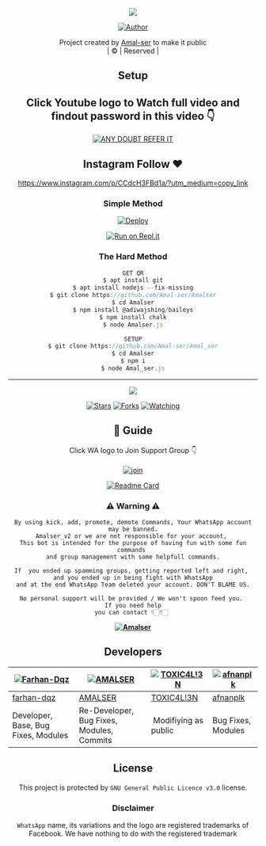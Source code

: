 <div align="center">

 </a>
</p>
<div align="center">
  <p align="center">
<img src=https://i.imgur.com/w89FHm7.jpeg>
</p>
  <p align="center">
<a href="https://github.com/Amal-ser"><img title="Author" src="https://img.shields.io/badge/Author-Amal-ser/Amalser?color=blue&style=for-the-badge&logo=whatsapp"></a>
</p>
</div>
<p align="center">
Project created by <a href="https://github.com/Amal-ser">Amal-ser</a> to make it public
    <br>
       | © |
        Reserved |
    <br> 
</p>

## Setup
<div align="center"> 


## Click Youtube logo to Watch full video and findout password in this video 👇

 [![ANY DOUBT REFER IT](https://www.linkpicture.com/q/YouTube-Logo-700x394.png)](https://youtu.be/Tb1B-rS52uo)


## Instagram  Follow ❤️

https://www.instagram.com/p/CCdcH3FBd1a/?utm_medium=copy_link


  ### Simple Method
  
[![Deploy](https://www.herokucdn.com/deploy/button.svg)](https://heroku.com/deploy?template=https://github.com/Ziyankp/Bixby-mowl.git)



  
[![Run on Repl.it](https://repl.it/badge/github/quiec/whatsAlfa)](https://replit.com/@ziyankp/Bixby-mowl)
  
### The Hard Method
```js
GET QR
$ apt install git
$ apt install nodejs --fix-missing
$ git clone https://github.com/Amal-ser/Amalser
$ cd Amalser
$ npm install @adiwajshing/baileys
$ npm install chalk
$ node Amalser.js
```
      
```js
SETUP
$ git clone https://github.com/Amal-ser/Amal_ser
$ cd Amalser
$ npm i
$ node Amal_ser.js
```

----

  <p align="center">
  <a href="httsp://github.com/Amal-ser/Amalser">
    
<a href="https://github.com/Amal-ser/followers">
<img src="https://img.shields.io/github/repo-size/Amal-ser/Amalser?color=green&label=Repo%20total%20size&style=plastic">
<p align="center">
<a href="https://github.com/Amal-ser/followers"
<img title="Followers" src="https://img.shields.io/github/followers/Amal-ser?color=blue&style=flat-square"></a>
<a href="https://github.com/Amal-ser/Amalser/stargazers/"><img title="Stars" src="https://img.shields.io/github/stars/Amal-ser/Amalser?color=blue&style=flat-square"></a>
<a href="https://github.com/Amal-ser/Amalser/network/members"><img title="Forks" src="https://img.shields.io/github/forks/Amal-ser/Amalser?color=blue&style=flat-square"></a>
<a href="https://github.com/Amal-ser/Amalser/watchers"><img title="Watching" src="https://img.shields.io/github/watchers/Amal-ser/Amalser?label=Watchers&color=blue&style=flat-square"></a>
</p>

## 📢 Guide
Click WA logo to Join Support Group 👇
    <br>
<br>
  [![join](https://github.com/Alien-alfa/PublicBot/blob/main/wlogo.svg.png)](https://chat.whatsapp.com/CbRlEux876XFsWQfIlOKty)
  <div align="center">
       
  [![Readme Card](https://github-readme-stats.vercel.app/api/pin/?username=Amal-ser&repo=Amalser&theme=nightowl)](https://github.com/Amal-ser/Amalser)
  </div>
    
### ⚠ Warning ⚠

```
By using kick, add, promote, demote Commands, Your WhatsApp account may be banned.
Amalser_v2 or we are not responsible for your account, 
This bot is intended for the purpose of having fun with some fun commands 
and group management with some helpfull commands.

If  you ended up spamming groups, getting reported left and right, 
and you ended up in being fight with WhatsApp
and at the end WhatsApp Team deleted your account. DON'T BLAME US.

No personal support will be provided / We won't spoon feed you. 
If you need help
you can contact 👇🏻👇🏻 
```
**[![Amalser](https://www.linkpicture.com/q/WHTSPP-LOGO.png)](http://wa.me/919895828468?text=Can%20you%20help%20bro)**

## Developers
  <div align="center">
    
  [![Farhan-Dqz](https://github.com/farhan-dqz.png?size=100)](https://github.com/farhan-dqz) | [![AMALSER](https://github.com/Amal-ser.png?size=100)](https://github.com/Amal-ser) |  [![TOXIC4L!3N](https://github.com/Alien-alfa.png?size=100)](https://github.com/AI-VIKI) | [![afnanplk](https://github.com/afnanplk.png?size=100)](https://github.com/afnanplk) 
----|----|----|----
[farhan-dqz](https://github.com/farhan-dqz) | [AMALSER](https://github.com/Amal-ser) | [TOXIC4L!3N](https://github.com/AI-VIKI) | [afnanplk](https://github.com/afnanplk) 
Developer, Base, Bug Fixes, Modules| Re-Developer, Bug Fixes, Modules, Commits |  Modifiying  as   public | Bug Fixes, Modules 
  </div>
    


## License
This project is protected by `GNU General Public Licence v3.0` license.

### Disclaimer
`WhatsApp` name, its variations and the logo are registered trademarks of Facebook. We have nothing to do with the registered trademark
